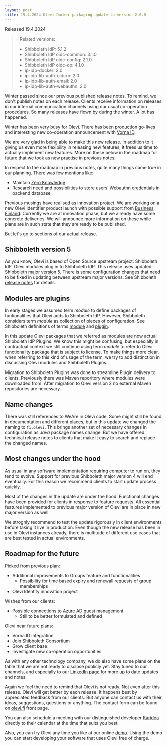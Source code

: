 ```yaml
---
layout: post
title: 19.4.2024 Olevi Docker packaging update to version 2.0.0
---
```


Released 19.4.2024

> ℹ️ Related versions:
> * Shibboleth IdP: 5.1.2
> * Shibboleth IdP oidc-common: 3.1.0
> * Shibboleth IdP oidc-config: 2.1.0
> * Shibboleth IdP oidc-op: 4.1.0
> * ip-idp-docker: 2.0
> * ip-idp-lib-auth-oidcrp: 2.0
> * ip-idp-lib-auth-email: 2.0
> * ip-idp-lib-auth-webauthn: 2.0



Winter passed since our previous published release notes. To remind, we don't publish notes on each release. Clients receive information on releases in our internal communication channels using our usual co-operation procedures. So many releases have flown by during the winter. A lot has happened.

Winter has been very busy for Olevi. There has been production go-lives and interesting new co-operation announcement with [Vorna ID](https://vornaid.com). 

We are very glad in being able to make this new release. In addition to it giving us even more flexibility in releasing new features, it frees us time to actually implement new features. More on these below in the roadmap for future that we took as new practise in previous notes.

In respect to the roadmap in previous notes, quite many things came true in our planning. There was few mentions like:

* Maintain [Zero Knowledge](https://en.wikipedia.org/wiki/Zero-knowledge_proof)
* Research need and possibilities to store users’ Webauthn credentials in backend database

Previous musings have realised as innovation project. We are working on a new Olevi Identifier product launch with possible support from [Business Finland](https://www.businessfinland.fi/suomalaisille-asiakkaille/palvelut/rahoitus/tutkimus-ja-kehitysrahoitus/innovaatioseteli). Currently we are at innovation phase, but we already have some concrete deliveries. We will announce more information on these while plans are in such state that they are ready to be published.

But let's go to sections of our actual release.

## Shibboleth version 5

As you know, Olevi is based of Open Source upstream project: Shibboleth IdP. Olevi modules plug in to Shibboleth IdP. This release uses updated [Shibboleth major version 5](https://shibboleth.atlassian.net/wiki/spaces/IDP5/overview). There is some configuration changes that need to be fixed in updating between upstream major versions. See Shibboleth [release notes](https://shibboleth.atlassian.net/wiki/spaces/IDP5/pages/3199500367/ReleaseNotes) for details.

## Modules are plugins

In early stages we assumed term _module_ to define packages of funtionalities that Olevi adds to Shibboleth IdP. However, Shibboleth considers term _module_ as collection of pieces of configuration. See Shibboleth definitions of terms [module](https://shibboleth.atlassian.net/wiki/spaces/IDP5/pages/3199512708/Modules) and [plugin](https://shibboleth.atlassian.net/wiki/spaces/IDP5/pages/3199512741/PluginDevelopment).

In this update Olevi packages that we referred as modules are now actual Shibboleth IdP Plugins. We know this might be confusing, but especially in contractual context we still continue using term _module_ to refer to Olevi functionality package that is subject to license. To make things more clear, when referring to this kind of usage of the term, we try to add distinction in discussing Olevi modules and Shibboleth Plugins.

Migration to Shibboleth Plugins was done to streamline Plugin delivery to clients. Previously there was Maven reporitory where modules were downloaded from. After migration to Olevi version 2 no external Maven repositories are necessary.

## Name changes

There was still references to WeAre in Olevi code. Some might still be found in documentation and different places, but in this update we changed the naming to `fi.olevi`. This brings another set of necessary changes in configuration as _Java_ package names change. But we have offered technical release notes to clients that make it easy to search and replace the changed names.

## Most changes under the hood

As usual in any software implementation requiring computer to run on, they tend to evolve. Support for previous Shibboleth major version 4 will end eventually. For this reason we recommend clients to start update process quickly.

Most of the changes in the update are under the hood. Functional changes have been provided for clients in response to feature requests. All essential features implemented to previous major version of Olevi are in place in new major version as well.

We strognly recommend to test the update rigorously in client environments before taking it live in production. Even though the new release has been in use in Olevi instances already, there is multitude of different use cases that are best tested in actual environments.

## Roadmap for the future

Picked from previous plan:

* Additional improvements to Groups feature and functionalities
    * Possibility for time based expiry and renewall requests of group memberships
* Olevi Identity innovation project

Wishes from our clients:

* Possible connections to Azure AD guest management
    * Still to be better formulated and defined

Olevi near future plans:

* Vorna ID integration
* [Join](https://www.shibboleth.net/membership/) Shibboleth Consortium
* Grow client base
* Investigate new co-operation opportunities

As with any other technology company, we do also have some plans on the table that we are not ready to disclose publicly yet. Stay tuned to our channels, and especially to our [LinkedIn page](https://www.linkedin.com/company/olevi-id/) for more up to date updates and notes.

Again we feel the need to remind that Olevi is not ready. Not even after this release. Olevi will get better by each release. It happens best by appreciated feedback from our clients. But anyone can contact us with their ideas, suggestions, questions or anything. The contact form can be found on [olevi.fi](https://www.olevi.fi) front page.

You can also schedule a meeting with our distinguished developer [Karidea](https://calendly.com/karidea) directly to their calendar at the time that suits you best.

Also, you can try Olevi any time you like at our online [demo](https://test-idp.olevi.fi/). Using the demo you can start developing your software that uses Olevi free of charge.